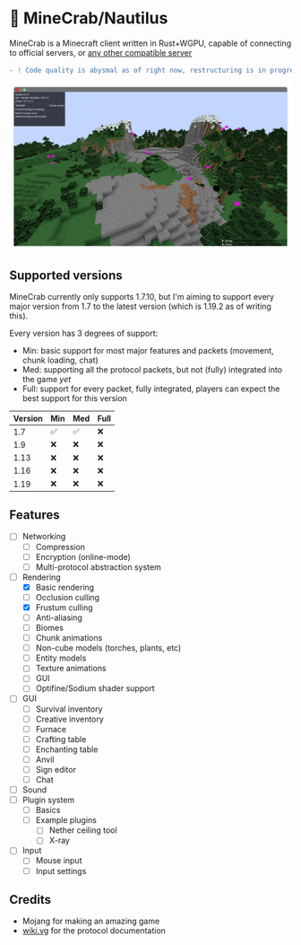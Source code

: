 # 🦀 MineCrab/Nautilus

MineCrab is a Minecraft client written in Rust+WGPU, capable of connecting to official servers, or [any other compatible server](https://wiki.vg/Server_List)

```diff
- ! Code quality is abysmal as of right now, restructuring is in progress
```

![Screenshot](screenshot.png)

## Supported versions

MineCrab currently only supports 1.7.10, but I'm aiming to support every major version from 1.7 to the latest version (which is 1.19.2 as of writing this).

Every version has 3 degrees of support:

- Min: basic support for most major features and packets (movement, chunk loading, chat)
- Med: supporting all the protocol packets, but not (fully) integrated into the game _yet_
- Full: support for every packet, fully integrated, players can expect the best support for this version

| Version | Min | Med | Full |
| ------- | --- | --- | ---- |
| 1.7     | ✅  | ✅  | ❌   |
| 1.9     | ❌  | ❌  | ❌   |
| 1.13    | ❌  | ❌  | ❌   |
| 1.16    | ❌  | ❌  | ❌   |
| 1.19    | ❌  | ❌  | ❌   |

## Features

- [ ] Networking
  - [ ] Compression
  - [ ] Encryption (online-mode)
  - [ ] Multi-protocol abstraction system
- [ ] Rendering
  - [x] Basic rendering
  - [ ] Occlusion culling
  - [x] Frustum culling
  - [ ] Anti-aliasing
  - [ ] Biomes
  - [ ] Chunk animations
  - [ ] Non-cube models (torches, plants, etc)
  - [ ] Entity models
  - [ ] Texture animations
  - [ ] GUI
  - [ ] Optifine/Sodium shader support
- [ ] GUI
  - [ ] Survival inventory
  - [ ] Creative inventory
  - [ ] Furnace
  - [ ] Crafting table
  - [ ] Enchanting table
  - [ ] Anvil
  - [ ] Sign editor
  - [ ] Chat
- [ ] Sound
- [ ] Plugin system
  - [ ] Basics
  - [ ] Example plugins
    - [ ] Nether ceiling tool
    - [ ] X-ray
- [ ] Input
  - [ ] Mouse input
  - [ ] Input settings

## Credits

- Mojang for making an amazing game
- [wiki.vg](https://wiki.vg/Main_Page) for the protocol documentation
